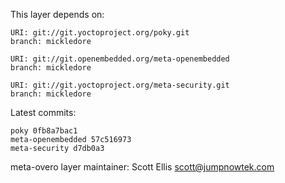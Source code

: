 This layer depends on:

    URI: git://git.yoctoproject.org/poky.git
    branch: mickledore

    URI: git://git.openembedded.org/meta-openembedded
    branch: mickledore

    URI: git://git.yoctoproject.org/meta-security.git
    branch: mickledore

Latest commits:

    poky 0fb8a7bac1
    meta-openembedded 57c516973
    meta-security d7db0a3

meta-overo layer maintainer: Scott Ellis <scott@jumpnowtek.com>
